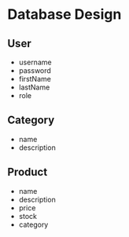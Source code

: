 # Database Design

## User
- username
- password
- firstName
- lastName
- role

## Category
- name
- description

## Product
- name
- description
- price
- stock
- category